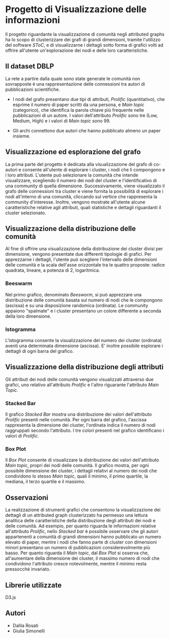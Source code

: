 # Progetto di Visualizzazione delle informazioni 
Il progetto riguardante la visualizzazione di comunità negli attributed graphs ha lo scopo di clusterizzare dei grafi di grandi dimensioni, tramite l'utilizzo del software *SToC*, e di visualizzarne i dettagli sotto forma di grafici volti ad offrire all'utente un'esplorazione dei nodi e delle loro caratteristiche. 

## Il dataset DBLP
La rete a partire dalla quale sono state generate le comunità non sovrapposte è una rappresentazione delle connessioni tra autori di pubblicazioni scientifiche. 

* I nodi del grafo presentano due tipi di attributi, *Prolific* (quantitativo), che esprime il numero di paper scritti da una persona, e *Main topic* (categorico), che identifica la parola chiave più frequente nelle pubblicazioni di un autore. I valori dell'attributo *Prolific* sono tre (Low, Medium, High) e i valori di *Main topic* sono 99.

* Gli archi connettono due autori che hanno pubblicato almeno un paper insieme.

## Visualizzazione ed esplorazione del grafo
La prima parte del progetto è dedicata alla visualizzazione del grafo di co-autori e consente all'utente di esplorare i cluster, i nodi che li compongono e i loro attributi.
L'utente può selezionare la comunità che intende visualizzare, scegliendo il numero dei nodi del cluster e l'identificativo di una community di quella dimensione.
Successivamente, viene visualizzato il grafo delle connessioni tra cluster e viene fornita la possibilità di esplorare i nodi all'interno di una comunità, cliccando sul vertice che rappresenta la community d'interesse. Inoltre, vengono mostrate all'utente alcune caratteristiche relative agli attributi, quali statistiche e dettagli riguardanti il cluster selezionato.

## Visualizzazione della distribuzione delle comunità
Al fine di offrire una visualizzazione della distribuzione dei cluster divisi per dimensione, vengono presentate due differenti tipologie di grafici. 
Per apprezzarne i dettagli, l'utente può scegliere l'intervallo delle dimensioni delle comunità e la scala dell'asse orizzontale tra le quattro proposte: radice quadrata, lineare, a potenza di 2, logaritmica. 

### Beeswarm
Nel primo grafico, denominato *Beesworm*, si può apprezzare una distribuzione delle comunità basata sul numero di nodi che le compongono (ascissa) e su una disposizione randomica (ordinata). Le community appaiono "spalmate" e i cluster presentano un colore differente a seconda della loro dimensione.
 
### Istogramma
L'istogramma consente la visualizzazione del numero dei cluster (ordinata) aventi una determinata dimensione (ascissa).
E' inoltre possibile esplorare i dettagli di ogni barra del grafico.

## Visualizzazione della distribuzione degli attributi
Gli attributi dei nodi delle comunità vengono visualizzati attraverso due grafici, uno relativo all'attributo *Prolific* e l'altro riguarante l'attributo *Main Topic*.

### Stacked Bar
Il grafico *Stacked Bar* mostra una distribuzione dei valori dell'attributo *Prolific* presenti nelle comunità. Per ogni barra del grafico, l'ascissa rappresenta la dimensione dei cluster, l'ordinata indica il numero di nodi raggruppati secondo l'attributo. I tre colori presenti nel grafico identificano i valori di *Prolific*.

### Box Plot
Il *Box Plot* consente di visualizzare la distribuzione dei valori dell'attributo *Main topic*, propri dei nodi delle comunità. Il grafico mostra, per ogni possibile dimensione dei cluster, i dettagli relativi al numero dei nodi che condividono lo stesso *Main topic*, quali il minimo, il primo quartile, la mediana, il terzo quartile e il massimo.

## Osservazioni
La realizzazione di strumenti grafici che consentono la visualizzazione dei dettagli di un attributed graph clusterizzato ha permesso una lettura analitica delle caratteristiche della distribuzione degli attributi dei nodi e delle comunità. 
Ad esempio, per quanto riguarda le informazioni relative all'attributo *Prolific*, nello *Stacked bar* è possibile osservare che gli autori appartenenti a comunità di grandi dimensioni hanno pubblicato un numero elevato di paper, mentre i nodi che fanno parte di cluster con dimensioni minori presentano un numero di pubblicazioni considerevolmente più basso.
Per quanto riguarda il *Main topic*, dal *Box Plot* si osserva che, all'aumentare della dimensione dei cluster, il massimo numero di nodi che condividono l'attributo cresce notevolmente, mentre il minimo resta pressocché invariato.

## Librerie utilizzate
D3.js

## Autori 
* Dalila Rosati
* Giulia Simonelli

